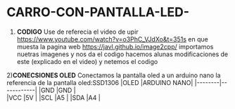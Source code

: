 # CARRO-CON-PANTALLA-LED-
1) **CODIGO**
Use de referecia el video de upir <https://www.youtube.com/watch?v=o3PhC_VJdXo&t=351s> en que muesta la pagina web <https://javl.github.io/image2cpp/> importamos nuetras imagenes y nos da el codigo hacemos alunas modificaciones de este (explicado en el video) y netemos el codigo

2)**CONECSIONES OLED**
Conectamos la pantalla oled a un arduino nano la referencia de la pantalla oled:SSD1306 
|OLED    |ARDUINO NANO|
|--------|------------|
|GND     |GND         |        
|VCC     |5V          |
|SCL     |A5          | 
|SDA     |A4          |


